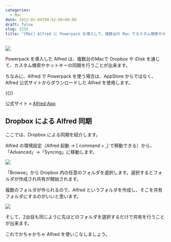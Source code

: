```yaml
---
categories:
  - Mac
date: 2012-02-04T09:52:06+09:00
draft: false
slug: 2255
title: "[Mac] Alfred に Powerpack を導入して、複数台の Mac でカスタム検索やホットキーなどの同期を行う方法"
---
```


![](/images/2012/02/2255_1.jpg)

Powerpack を導入した Alfred は、複数台のMacで Dropbox や iDisk を通じて、カスタム検索やホットキーの同期を行うことが出来ます。

ちなみに、Alfred で Powerpack を使う場合は、AppStore からではなく、Alfred 公式サイトからダウンロードした Alfred を使用します。

{{<app id="405843582" title="Alfred 1.0（無料）" src="https://a3.mzstatic.com/us/r1000/097/Purple/e1/d8/82/mzi.njcalvnn.100x100-75.png">}}

公式サイト » [Alfred App](http://www.alfredapp.com/)

## Dropbox による Alfred 同期

ここでは、Dropbox による同期を紹介します。

Alfred の環境設定（Alfred 起動 → [ command + ,] で移動できる）から、「Advanced」→「Syncing」に移動します。

![](/images/2012/02/2255_2.png)

「Browse」から Dropbox 内の任意のフォルダを選択します。選択するとフォルダが作成され共有が開始されます。

複数のフォルダが作られるので、Alfred というフォルダを作成し、そこを共有フォルダにするのがいいと思います。

![](/images/2012/02/2255_3.png)

そして、2台目も同じように先ほどのフォルダを選択するだけで共有を行うことが出来ます。

これでかちゃかちゃ Alfred を使いこなしましょう。
